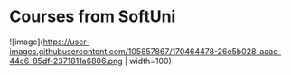 # Courses from SoftUni


  ![image](https://user-images.githubusercontent.com/105857867/170464478-26e5b028-aaac-44c6-85df-2371811a6806.png | width=100)
